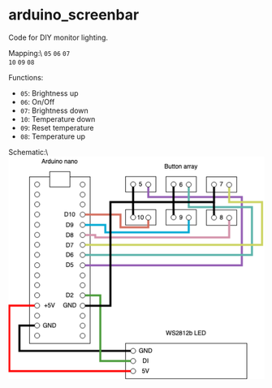 # arduino_screenbar
Code for DIY monitor lighting.

Mapping:\\
`05` `06` `07`\
`10` `09` `08`

Functions:
+ `05`: Brightness up
+ `06`: On/Off
+ `07`: Brightness down
+ `10`: Temperature down
+ `09`: Reset temperature
+ `08`: Temperature up

Schematic:\\
![Schematic](schematic.png "Schematic")
